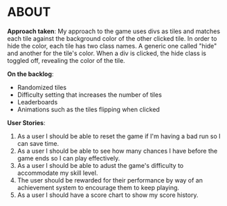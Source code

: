 # ABOUT

**Approach taken**:
My approach to the game uses divs as tiles and matches each tile against the background color of the other clicked tile. In order to hide the color, each tile has two class names. A generic one called "hide" and another for the tile's color. When a div is clicked, the hide class is toggled off, revealing the color of the tile.

**On the backlog**:
* Randomized tiles
* Difficulty setting that increases the number of tiles
* Leaderboards
* Animations such as the tiles flipping when clicked

**User Stories**:
1. As a user I should be able to reset the game if I'm having a bad run so I can save time.
2. As a user I should be able to see how many chances I have before the game ends so I can play effectively.
3. As a user I should be able to adust the game's difficulty to accommodate my skill level.
4. The user should be rewarded for their performance by way of an achievement system to encourage them to keep playing.
5. As a user I should have a score chart to show my score history.
